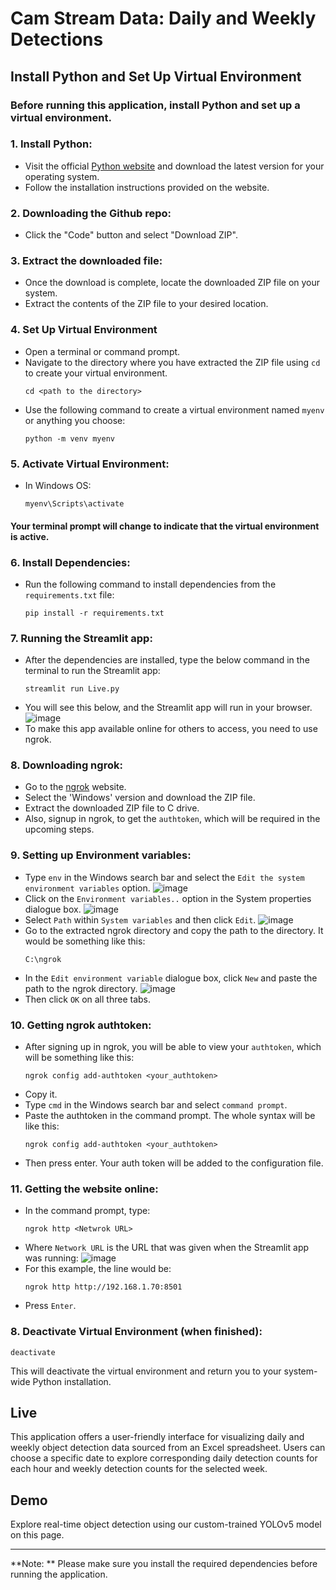 # Cam Stream Data: Daily and Weekly Detections

## Install Python and Set Up Virtual Environment
### Before running this application, install Python and set up a virtual environment.
### 1. Install Python:
- Visit the official [Python website](https://www.python.org/downloads/) and download the latest version for your operating system.
- Follow the installation instructions provided on the website.
### 2. Downloading the Github repo:
- Click the "Code" button and select "Download ZIP".
### 3. Extract the downloaded file:
- Once the download is complete, locate the downloaded ZIP file on your system.
- Extract the contents of the ZIP file to your desired location.
### 4. Set Up Virtual Environment
- Open a terminal or command prompt.
- Navigate to the directory where you have extracted the ZIP file using `cd` to create your virtual environment.
  ```
  cd <path to the directory>
  ```
- Use the following command to create a virtual environment named `myenv` or anything you choose:
  ```
  python -m venv myenv
  ```
### 5. Activate Virtual Environment:
- In Windows OS:
  ```
  myenv\Scripts\activate
  ```
#### Your terminal prompt will change to indicate that the virtual environment is active.
### 6. Install Dependencies:
- Run the following command to install dependencies from the `requirements.txt` file:
  ```
  pip install -r requirements.txt
  ```
### 7. Running the Streamlit app:
- After the dependencies are installed, type the below command in the terminal to run the Streamlit app:
  ```
  streamlit run Live.py
  ```
- You will see this below, and the Streamlit app will run in your browser.
![image](https://github.com/derickcjohn/camstream/assets/96041141/85b4eb26-c04b-4c61-a186-0708ac959d7e)
- To make this app available online for others to access, you need to use ngrok.
### 8. Downloading ngrok:
- Go to the [ngrok](https://ngrok.com/download) website.
- Select the 'Windows' version and download the ZIP file. 
- Extract the downloaded ZIP file to C drive.
- Also, signup in ngrok, to get the `authtoken`, which will be required in the upcoming steps.
### 9. Setting up Environment variables:
- Type `env` in the Windows search bar and select the `Edit the system environment variables` option.
![image](https://github.com/derickcjohn/camstream/assets/96041141/166d81c4-4b57-46fb-a9d3-2ef36cda2743)
- Click on the `Environment variables..` option in the System properties dialogue box.
  ![image](https://github.com/derickcjohn/camstream/assets/96041141/366924ca-ea09-4b6c-845d-629221aedf3d)
- Select `Path` within `System variables` and then click `Edit`.
![image](https://github.com/derickcjohn/camstream/assets/96041141/54e9997b-c402-4c32-ad40-386e17481ecb)
- Go to the extracted ngrok directory and copy the path to the directory. It would be something like this:
  ```
  C:\ngrok
  ```
- In the `Edit environment variable` dialogue box, click `New` and paste the path to the ngrok directory.
![image](https://github.com/derickcjohn/camstream/assets/96041141/dbce7384-9cf3-4024-9428-89dd6d28a1cf)
- Then click `OK` on all three tabs.
### 10. Getting ngrok authtoken:
- After signing up in ngrok, you will be able to view your `authtoken`, which will be something like this:
  ```
  ngrok config add-authtoken <your_authtoken>
  ```
- Copy it.
- Type `cmd` in the Windows search bar and select `command prompt`.
- Paste the authtoken in the command prompt. The whole syntax will be like this:
  ```
  ngrok config add-authtoken <your_authtoken>
  ```
- Then press enter. Your auth token will be added to the configuration file.
### 11. Getting the website online:
- In the command prompt, type:
  ```
  ngrok http <Netwrok URL>
  ```
- Where `Network URL` is the URL that was given when the Streamlit app was running:
  ![image](https://github.com/derickcjohn/camstream/assets/96041141/85b4eb26-c04b-4c61-a186-0708ac959d7e)
- For this example, the line would be:
  ```
  ngrok http http://192.168.1.70:8501
  ```
- Press `Enter`.

### 8. Deactivate Virtual Environment (when finished):
```
deactivate
```
This will deactivate the virtual environment and return you to your system-wide Python installation.
  
## Live
This application offers a user-friendly interface for visualizing daily and weekly object detection data sourced from an Excel spreadsheet. Users can choose a specific date to explore corresponding daily detection counts for each hour and weekly detection counts for the selected week.

## Demo
Explore real-time object detection using our custom-trained YOLOv5 model on this page.

---

**Note: ** Please make sure you install the required dependencies before running the application.
